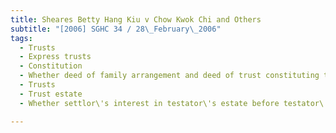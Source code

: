 ```yaml
---
title: Sheares Betty Hang Kiu v Chow Kwok Chi and Others 
subtitle: "[2006] SGHC 34 / 28\_February\_2006"
tags:
  - Trusts
  - Express trusts
  - Constitution
  - Whether deed of family arrangement and deed of trust constituting testamentary disposition or perfectly constituted trust
  - Trusts
  - Trust estate
  - Whether settlor\'s interest in testator\'s estate before testator\'s estate administered capable of being subject of trust constituted by settlor

---
```



